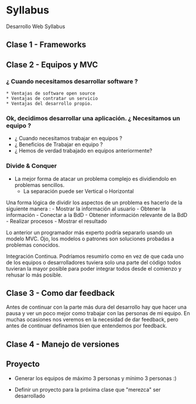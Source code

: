 # Syllabus
Desarrollo Web Syllabus



## Clase 1 - Frameworks


## Clase 2 - Equipos y MVC

 ###  ¿ Cuando necesitamos desarrollar software ?
	* Ventajas de software open source
	* Ventajas de contratar un servicio
	* Ventajas del desarrollo propio.

 ### Ok, decidimos desarrollar una aplicación. ¿ Necesitamos un equipo ?

 * ¿ Cuando necesitamos trabajar en equipos ?
 * ¿ Beneficios de Trabajar en equipo ?
 * ¿ Hemos de verdad trabajado en equipos anteriormente?

 ### Divide & Conquer
* La mejor forma de atacar un problema complejo es dividiendolo en problemas sencillos.
	- La separación puede ser Vertical o Horizontal

Una forma lógica de dividir los aspectos de un problema es hacerlo de la siguiente manera :
	- Mostrar la información al usuario
	- Obtener la información
	- Conectar a la BdD
	- Obtener información relevante de la BdD
	- Realizar procesos
	- Mostrar el resultado

Lo anterior un programador más experto podría separarlo usando un modelo MVC. Ojo, los modelos o patrones son soluciones probadas a problemas conocidos.

Integración Continua. Podríamos resumirlo como en vez de que cada uno de los equipos o desarrolladores tuviera solo una parte del código todos tuvieran la mayor posible para poder integrar todos desde el comienzo y rehusar lo más posible.


## Clase 3 - Como dar feedback

Antes de continuar con la parte más dura del desarrollo hay que hacer una pausa y ver un poco mejor como trabajar con las personas de mi equipo. En muchas ocasiones nos veremos en la necesidad de dar feedback, pero antes de continuar definamos bien que entendemos por feedback.



## Clase 4 - Manejo de versiones


## Proyecto

* Generar los equipos de máximo 3 personas y mínimo 3 personas :)

* Definir un proyecto para la próxima clase que "merezca" ser desarrollado
